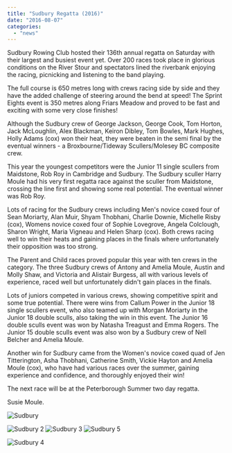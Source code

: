 ```yaml
---
title: "Sudbury Regatta (2016)"
date: "2016-08-07"
categories: 
  - "news"
---
```


Sudbury Rowing Club hosted their 136th annual regatta on Saturday with their largest and busiest event yet. Over 200 races took place in glorious conditions on the River Stour and spectators lined the riverbank enjoying the racing, picnicking and listening to the band playing.

The full course is 650 metres long with crews racing side by side and they have the added challenge of steering around the bend at speed! The Sprint Eights event is 350 metres along Friars Meadow and proved to be fast and exciting with some very close finishes!

Although the Sudbury crew of George Jackson, George Cook, Tom Horton, Jack McLoughlin, Alex Blackman, Keiron Dibley, Tom Bowles, Mark Hughes, Holly Adams (cox) won their heat, they were beaten in the semi final by the eventual winners - a Broxbourne/Tideway Scullers/Molesey BC composite crew.

This year the youngest competitors were the Junior 11 single scullers from Maidstone, Rob Roy in Cambridge and Sudbury. The Sudbury sculler Harry Moule had his very first regatta race against the sculler from Maidstone, crossing the line first and showing some real potential. The eventual winner was Rob Roy.

Lots of racing for the Sudbury crews including Men's novice coxed four of Sean Moriarty, Alan Muir, Shyam Thobhani, Charlie Downie, Michelle Risby (cox), Womens novice coxed four of Sophie Lovegrove, Angela Colclough, Sharon Wright, Maria Vigneau and Helen Sharp (cox). Both crews racing well to win their heats and gaining places in the finals where unfortunately their opposition was too strong.

The Parent and Child races proved popular this year with ten crews in the category. The three Sudbury crews of Antony and Amelia Moule, Austin and Molly Shaw, and Victoria and Alistair Burgess, all with various levels of experience, raced well but unfortunately didn't gain places in the finals.

Lots of juniors competed in various crews, showing competitive spirit and some true potential. There were wins from Callum Power in the Junior 18 single scullers event, who also teamed up with Morgan Moriarty in the Junior 18 double sculls, also taking the win in this event. The Junior 16 double sculls event was won by Natasha Treagust and Emma Rogers. The Junior 15 double sculls event was also won by a Sudbury crew of Nell Belcher and Amelia Moule.

Another win for Sudbury came from the Women's novice coxed quad of Jen Titterington, Asha Thobhani, Catherine Smith, Vickie Hayton and Amelia Moule (cox), who have had various races over the summer, gaining experience and confidence, and thoroughly enjoyed their win!

The next race will be at the Peterborough Summer two day regatta.

Susie Moule.

![Sudbury](/assets/news/images/Sudbury-1024x765.jpg)

![Sudbury 2](/assets/news/images/Sudbury-2-1024x765.jpg) ![Sudbury 3](/assets/news/images/Sudbury-3-1024x765.jpg) ![Sudbury 5](/assets/news/images/Sudbury-5-1024x765.jpg)

![Sudbury 4](/assets/news/images/Sudbury-4-1-765x1024.jpg)
